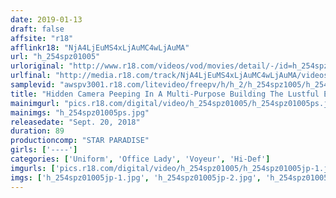 ```yaml
---
date: 2019-01-13
draft: false
affsite: "r18"
afflinkr18: "NjA4LjEuMS4xLjAuMC4wLjAuMA"
url: "h_254spz01005"
urloriginal: "http://www.r18.com/videos/vod/movies/detail/-/id=h_254spz01005"
urlfinal: "http://media.r18.com/track/NjA4LjEuMS4xLjAuMC4wLjAuMA/videos/vod/movies/detail/-/id=h_254spz01005"
samplevid: "awspv3001.r18.com/litevideo/freepv/h/h_2/h_254spz1005/h_254spz1005_dmb_w.mp4"
title: "Hidden Camera Peeping In A Multi-Purpose Building The Lustful Events That Go On Inside A Building An Office A Private Clinic A Public Bathroom"
mainimgurl: "pics.r18.com/digital/video/h_254spz01005/h_254spz01005ps.jpg"
mainimgs: "h_254spz01005ps.jpg"
releasedate: "Sept. 20, 2018"
duration: 89
productioncomp: "STAR PARADISE"
girls: ['----']
categories: ['Uniform', 'Office Lady', 'Voyeur', 'Hi-Def']
imgurls: ['pics.r18.com/digital/video/h_254spz01005/h_254spz01005jp-1.jpg', 'pics.r18.com/digital/video/h_254spz01005/h_254spz01005jp-2.jpg', 'pics.r18.com/digital/video/h_254spz01005/h_254spz01005jp-3.jpg', 'pics.r18.com/digital/video/h_254spz01005/h_254spz01005jp-4.jpg', 'pics.r18.com/digital/video/h_254spz01005/h_254spz01005jp-5.jpg', 'pics.r18.com/digital/video/h_254spz01005/h_254spz01005jp-6.jpg', 'pics.r18.com/digital/video/h_254spz01005/h_254spz01005jp-7.jpg', 'pics.r18.com/digital/video/h_254spz01005/h_254spz01005jp-8.jpg', 'pics.r18.com/digital/video/h_254spz01005/h_254spz01005jp-9.jpg', 'pics.r18.com/digital/video/h_254spz01005/h_254spz01005jp-10.jpg', 'pics.r18.com/digital/video/h_254spz01005/h_254spz01005jp-11.jpg', 'pics.r18.com/digital/video/h_254spz01005/h_254spz01005jp-12.jpg', 'pics.r18.com/digital/video/h_254spz01005/h_254spz01005jp-13.jpg', 'pics.r18.com/digital/video/h_254spz01005/h_254spz01005jp-14.jpg', 'pics.r18.com/digital/video/h_254spz01005/h_254spz01005jp-15.jpg', 'pics.r18.com/digital/video/h_254spz01005/h_254spz01005jp-16.jpg', 'pics.r18.com/digital/video/h_254spz01005/h_254spz01005jp-17.jpg', 'pics.r18.com/digital/video/h_254spz01005/h_254spz01005jp-18.jpg', 'pics.r18.com/digital/video/h_254spz01005/h_254spz01005jp-19.jpg', 'pics.r18.com/digital/video/h_254spz01005/h_254spz01005jp-20.jpg']
imgs: ['h_254spz01005jp-1.jpg', 'h_254spz01005jp-2.jpg', 'h_254spz01005jp-3.jpg', 'h_254spz01005jp-4.jpg', 'h_254spz01005jp-5.jpg', 'h_254spz01005jp-6.jpg', 'h_254spz01005jp-7.jpg', 'h_254spz01005jp-8.jpg', 'h_254spz01005jp-9.jpg', 'h_254spz01005jp-10.jpg', 'h_254spz01005jp-11.jpg', 'h_254spz01005jp-12.jpg', 'h_254spz01005jp-13.jpg', 'h_254spz01005jp-14.jpg', 'h_254spz01005jp-15.jpg', 'h_254spz01005jp-16.jpg', 'h_254spz01005jp-17.jpg', 'h_254spz01005jp-18.jpg', 'h_254spz01005jp-19.jpg', 'h_254spz01005jp-20.jpg']
---
```

